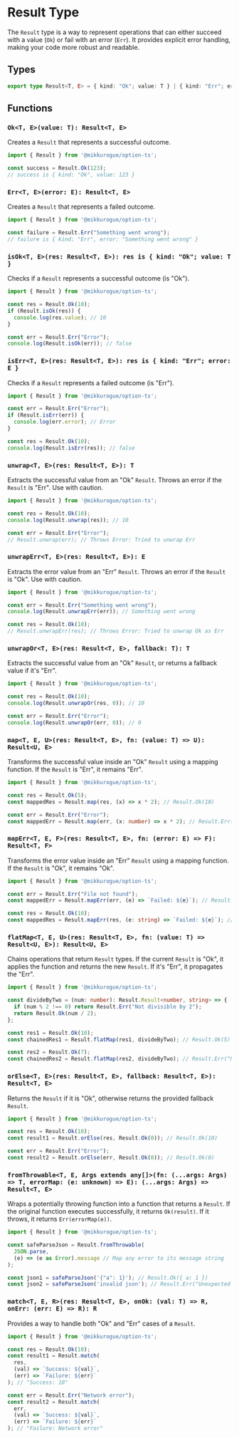 # Result Type

The `Result` type is a way to represent operations that can either succeed with a value (`Ok`) or fail with an error (`Err`). It provides explicit error handling, making your code more robust and readable.

## Types

```typescript
export type Result<T, E> = { kind: "Ok"; value: T } | { kind: "Err"; error: E };
```

## Functions

### `Ok<T, E>(value: T): Result<T, E>`

Creates a `Result` that represents a successful outcome.

```typescript
import { Result } from '@mikkurogue/option-ts';

const success = Result.Ok(123);
// success is { kind: "Ok", value: 123 }
```

### `Err<T, E>(error: E): Result<T, E>`

Creates a `Result` that represents a failed outcome.

```typescript
import { Result } from '@mikkurogue/option-ts';

const failure = Result.Err("Something went wrong");
// failure is { kind: "Err", error: "Something went wrong" }
```

### `isOk<T, E>(res: Result<T, E>): res is { kind: "Ok"; value: T }`

Checks if a `Result` represents a successful outcome (is "Ok").

```typescript
import { Result } from '@mikkurogue/option-ts';

const res = Result.Ok(10);
if (Result.isOk(res)) {
  console.log(res.value); // 10
}

const err = Result.Err("Error");
console.log(Result.isOk(err)); // false
```

### `isErr<T, E>(res: Result<T, E>): res is { kind: "Err"; error: E }`

Checks if a `Result` represents a failed outcome (is "Err").

```typescript
import { Result } from '@mikkurogue/option-ts';

const err = Result.Err("Error");
if (Result.isErr(err)) {
  console.log(err.error); // Error
}

const res = Result.Ok(10);
console.log(Result.isErr(res)); // false
```

### `unwrap<T, E>(res: Result<T, E>): T`

Extracts the successful value from an "Ok" `Result`. Throws an error if the `Result` is "Err". Use with caution.

```typescript
import { Result } from '@mikkurogue/option-ts';

const res = Result.Ok(10);
console.log(Result.unwrap(res)); // 10

const err = Result.Err("Error");
// Result.unwrap(err); // Throws Error: Tried to unwrap Err
```

### `unwrapErr<T, E>(res: Result<T, E>): E`

Extracts the error value from an "Err" `Result`. Throws an error if the `Result` is "Ok". Use with caution.

```typescript
import { Result } from '@mikkurogue/option-ts';

const err = Result.Err("Something went wrong");
console.log(Result.unwrapErr(err)); // Something went wrong

const res = Result.Ok(10);
// Result.unwrapErr(res); // Throws Error: Tried to unwrap Ok as Err
```

### `unwrapOr<T, E>(res: Result<T, E>, fallback: T): T`

Extracts the successful value from an "Ok" `Result`, or returns a fallback value if it's "Err".

```typescript
import { Result } from '@mikkurogue/option-ts';

const res = Result.Ok(10);
console.log(Result.unwrapOr(res, 0)); // 10

const err = Result.Err("Error");
console.log(Result.unwrapOr(err, 0)); // 0
```

### `map<T, E, U>(res: Result<T, E>, fn: (value: T) => U): Result<U, E>`

Transforms the successful value inside an "Ok" `Result` using a mapping function. If the `Result` is "Err", it remains "Err".

```typescript
import { Result } from '@mikkurogue/option-ts';

const res = Result.Ok(5);
const mappedRes = Result.map(res, (x) => x * 2); // Result.Ok(10)

const err = Result.Err("Error");
const mappedErr = Result.map(err, (x: number) => x * 2); // Result.Err("Error")
```

### `mapErr<T, E, F>(res: Result<T, E>, fn: (error: E) => F): Result<T, F>`

Transforms the error value inside an "Err" `Result` using a mapping function. If the `Result` is "Ok", it remains "Ok".

```typescript
import { Result } from '@mikkurogue/option-ts';

const err = Result.Err("File not found");
const mappedErr = Result.mapErr(err, (e) => `Failed: ${e}`); // Result.Err("Failed: File not found")

const res = Result.Ok(10);
const mappedRes = Result.mapErr(res, (e: string) => `Failed: ${e}`); // Result.Ok(10)
```

### `flatMap<T, E, U>(res: Result<T, E>, fn: (value: T) => Result<U, E>): Result<U, E>`

Chains operations that return `Result` types. If the current `Result` is "Ok", it applies the function and returns the new `Result`. If it's "Err", it propagates the "Err".

```typescript
import { Result } from '@mikkurogue/option-ts';

const divideByTwo = (num: number): Result.Result<number, string> => {
  if (num % 2 !== 0) return Result.Err("Not divisible by 2");
  return Result.Ok(num / 2);
};

const res1 = Result.Ok(10);
const chainedRes1 = Result.flatMap(res1, divideByTwo); // Result.Ok(5)

const res2 = Result.Ok(7);
const chainedRes2 = Result.flatMap(res2, divideByTwo); // Result.Err("Not divisible by 2")
```

### `orElse<T, E>(res: Result<T, E>, fallback: Result<T, E>): Result<T, E>`

Returns the `Result` if it is "Ok", otherwise returns the provided fallback `Result`.

```typescript
import { Result } from '@mikkurogue/option-ts';

const res = Result.Ok(10);
const result1 = Result.orElse(res, Result.Ok(0)); // Result.Ok(10)

const err = Result.Err("Error");
const result2 = Result.orElse(err, Result.Ok(0)); // Result.Ok(0)
```

### `fromThrowable<T, E, Args extends any[]>(fn: (...args: Args) => T, errorMap: (e: unknown) => E): (...args: Args) => Result<T, E>`

Wraps a potentially throwing function into a function that returns a `Result`. If the original function executes successfully, it returns `Ok(result)`. If it throws, it returns `Err(errorMap(e))`.

```typescript
import { Result } from '@mikkurogue/option-ts';

const safeParseJson = Result.fromThrowable(
  JSON.parse,
  (e) => (e as Error).message // Map any error to its message string
);

const json1 = safeParseJson('{"a": 1}'); // Result.Ok({ a: 1 })
const json2 = safeParseJson('invalid json'); // Result.Err("Unexpected token 'i'...")
```

### `match<T, E, R>(res: Result<T, E>, onOk: (val: T) => R, onErr: (err: E) => R): R`

Provides a way to handle both "Ok" and "Err" cases of a `Result`.

```typescript
import { Result } from '@mikkurogue/option-ts';

const res = Result.Ok(10);
const result1 = Result.match(
  res,
  (val) => `Success: ${val}`,
  (err) => `Failure: ${err}`
); // "Success: 10"

const err = Result.Err("Network error");
const result2 = Result.match(
  err,
  (val) => `Success: ${val}`,
  (err) => `Failure: ${err}`
); // "Failure: Network error"
```
